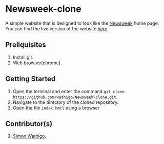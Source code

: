 # Newsweek-clone
A simple website that is designed to look like the [Newsweek](https://www.newsweek.com) home page. You can find the live version of the website [here](https://wathigo.github.io/Newsweek-clone/).


## Preliquisites
1. Install git.
2. Web browser(chrome).

## Getting Started
1. Open the terminal and enter the command `git clone https://github.com/wathigo/Newsweek-clone.git`.
2. Navigate to the directory of the cloned repository.
3. Open the file `index.hmtl` using a browser

## Contributor(s)
1. [Simon Wathigo](https://github.com/wathigo).
